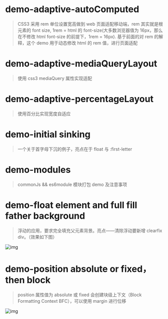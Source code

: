 # demo-adaptive-autoComputed
> CSS3 采用 rem 单位设置宽高做到 web 页面适配移动端，rem 其实就是根元素的 font size, 1rem = html 的 font-size(大多数浏览器值为 16px，那么在不修改 html font-size 的前提下，1rem = 16px).
基于前面的对 rem 的解释，这个 demo 用于动态修改 html 的 rem 值，进行页面适配

# demo-adaptive-mediaQueryLayout
> 使用 css3 mediaQuery 属性实现适配

# demo-adaptive-percentageLayout
> 使用百分比实现宽度自适应

# demo-initial sinking
> 一个关于首字母下沉的例子，亮点在于 float 与 :first-letter

# demo-modules
> commonJs && es6module 模块打包 demo 及注意事项

# demo-float element and full fill father background
> 浮动的应用，要求完全填充父元素背景。亮点——清除浮动要新增 clearfix div。（效果如下图）

![img](https://helenzhanglp.github.io/images/demo/floatElementAndFullFillBackground/1.jpg)

# demo-position absolute or fixed，then block
> position 属性值为 absolute 或 fixed 会创建块级上下文（Block Formatting Context BFC），可以使用 margin 进行位移

![img](https://helenzhanglp.github.io//images/demo/positionAbsoluteFixedBlock/position-absolute-block-2.jpg)
